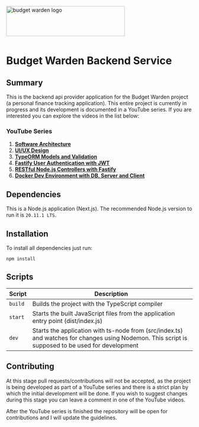 <img src="https://i.imgur.com/lX2NzV2.png" alt="budget warden logo" width="320" height="81" style="margin-bottom: 10px;"/>

# Budget Warden Backend Service

## Summary

This is the backend api provider application for the Budget Warden project (a personal finance tracking application). This entire project is currently in progress and its development is documented in a YouTube series. If you are interested you can explore the videos in the list below:

### YouTube Series

1. [**Software Architecture**](https://youtu.be/Z3OEsK2fUl8)
2. [**UI/UX Design**](https://youtu.be/D_TpsGgVdwY)
3. [**TypeORM Models and Validation**](https://youtu.be/BxH9NYMuTrU)
4. [**Fastify User Authentication with JWT**](https://youtu.be/vVF8Szpx8Ho)
5. [**RESTful Node.js Controllers with Fastify**](https://youtu.be/vgfkQX8VVEM)
6. [**Docker Dev Environment with DB, Server and Client**](https://youtu.be/Cco_uGFwJyg)

## Dependencies

This is a Node.js application (Next.js). The recommended Node.js version to run it is `20.11.1 LTS`.

## Installation

To install all dependencies just run:

```
npm install
```

## Scripts

| Script | Description |
|-|-|
| `build` | Builds the project with the TypeScript compiler |
| `start` | Starts the built JavaScript files from the application entry point (dist/index.js) |
| `dev` | Starts the application with ts-node from (src/index.ts) and watches for changes using Nodemon. This script is supposed to be used for development |

## Contributing

At this stage pull requests/contributions will not be accepted, as the project is being developed as part of a YouTube series and there is a strict plan by which the initial development will be done. If you wish to suggest changes during this stage you can leave a comment in one of the YouTube videos.

After the YouTube series is finished the repository will be open for contributions and I will update the guidelines.
